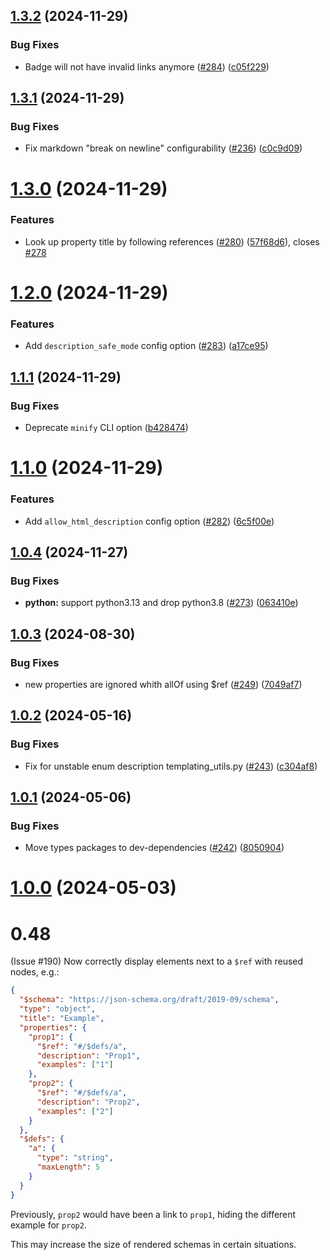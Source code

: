## [1.3.2](https://github.com/coveooss/json-schema-for-humans/compare/v1.3.1...v1.3.2) (2024-11-29)


### Bug Fixes

* Badge will not have invalid links anymore ([#284](https://github.com/coveooss/json-schema-for-humans/issues/284)) ([c05f229](https://github.com/coveooss/json-schema-for-humans/commit/c05f229e2a0e48d44826aff71548daff658a967c))

## [1.3.1](https://github.com/coveooss/json-schema-for-humans/compare/v1.3.0...v1.3.1) (2024-11-29)


### Bug Fixes

* Fix markdown "break on newline" configurability ([#236](https://github.com/coveooss/json-schema-for-humans/issues/236)) ([c0c9d09](https://github.com/coveooss/json-schema-for-humans/commit/c0c9d09e00427786dc571d4cd71b7c36c80dc811))

# [1.3.0](https://github.com/coveooss/json-schema-for-humans/compare/v1.2.0...v1.3.0) (2024-11-29)


### Features

* Look up property title by following references ([#280](https://github.com/coveooss/json-schema-for-humans/issues/280)) ([57f68d6](https://github.com/coveooss/json-schema-for-humans/commit/57f68d6be7670882718e0e1931610e32e0963ad3)), closes [#278](https://github.com/coveooss/json-schema-for-humans/issues/278)

# [1.2.0](https://github.com/coveooss/json-schema-for-humans/compare/v1.1.1...v1.2.0) (2024-11-29)


### Features

* Add `description_safe_mode` config option ([#283](https://github.com/coveooss/json-schema-for-humans/issues/283)) ([a17ce95](https://github.com/coveooss/json-schema-for-humans/commit/a17ce95475e3e9b83e340ef35f4bb30427b62a7b))

## [1.1.1](https://github.com/coveooss/json-schema-for-humans/compare/v1.1.0...v1.1.1) (2024-11-29)


### Bug Fixes

* Deprecate `minify` CLI option ([b428474](https://github.com/coveooss/json-schema-for-humans/commit/b428474ba6eeee0c0dd66ce9ae842a4a46c3b3d6))

# [1.1.0](https://github.com/coveooss/json-schema-for-humans/compare/v1.0.4...v1.1.0) (2024-11-29)


### Features

* Add `allow_html_description` config option ([#282](https://github.com/coveooss/json-schema-for-humans/issues/282)) ([6c5f00e](https://github.com/coveooss/json-schema-for-humans/commit/6c5f00e9d74095214a74820800d7389fac1ddcbe))

## [1.0.4](https://github.com/coveooss/json-schema-for-humans/compare/v1.0.3...v1.0.4) (2024-11-27)


### Bug Fixes

* **python:** support python3.13 and drop python3.8 ([#273](https://github.com/coveooss/json-schema-for-humans/issues/273)) ([063410e](https://github.com/coveooss/json-schema-for-humans/commit/063410e6cf13975c0a01280c404287a996a537dd))

## [1.0.3](https://github.com/coveooss/json-schema-for-humans/compare/v1.0.2...v1.0.3) (2024-08-30)


### Bug Fixes

* new properties are ignored whith allOf using $ref ([#249](https://github.com/coveooss/json-schema-for-humans/issues/249)) ([7049af7](https://github.com/coveooss/json-schema-for-humans/commit/7049af7bc51b40d7ea6b9117b89125e03b98fde7))

## [1.0.2](https://github.com/coveooss/json-schema-for-humans/compare/v1.0.1...v1.0.2) (2024-05-16)


### Bug Fixes

* Fix for unstable enum description templating_utils.py ([#243](https://github.com/coveooss/json-schema-for-humans/issues/243)) ([c304af8](https://github.com/coveooss/json-schema-for-humans/commit/c304af8f0a104e18b3b4f42ee280392918c62368))

## [1.0.1](https://github.com/coveooss/json-schema-for-humans/compare/v1.0.0...v1.0.1) (2024-05-06)


### Bug Fixes

* Move types packages to dev-dependencies ([#242](https://github.com/coveooss/json-schema-for-humans/issues/242)) ([8050904](https://github.com/coveooss/json-schema-for-humans/commit/805090460bbbce5dccb5eb9a5d7c960a8cdae73e))

# [1.0.0](https://github.com/coveooss/json-schema-for-humans/compare/v0.47.5...v1.0.0) (2024-05-03)

# 0.48

(Issue #190) Now correctly display elements next to a `$ref` with reused nodes, e.g.:

```json
{
  "$schema": "https://json-schema.org/draft/2019-09/schema",
  "type": "object",
  "title": "Example",
  "properties": {
    "prop1": {
      "$ref": "#/$defs/a",
      "description": "Prop1",
      "examples": ["1"]
    },
    "prop2": {
      "$ref": "#/$defs/a",
      "description": "Prop2",
      "examples": ["2"]
    }
  },
  "$defs": {
    "a": {
      "type": "string",
      "maxLength": 5
    }
  }
}
```

Previously, `prop2` would have been a link to `prop1`, hiding the different example for `prop2`.

This may increase the size of rendered schemas in certain situations.
